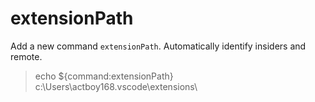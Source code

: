 # extensionPath
Add a new command `extensionPath`. Automatically identify insiders and remote.

> echo ${command:extensionPath}
> c:\Users\actboy168\.vscode\extensions\
